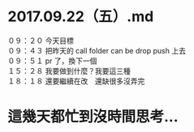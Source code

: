 # 2017.09.22（五）.md

０９：２０ 今天目標  
０９：４３ 把昨天的 call folder can be drop push 上去  
０９：５１ pr 了，換下一個  
１５：２８ 我要做到什麼？我要這三種  
１８：１８ 還要繼續在改　還缺很多沒弄完  

# 這幾天都忙到沒時間思考...
